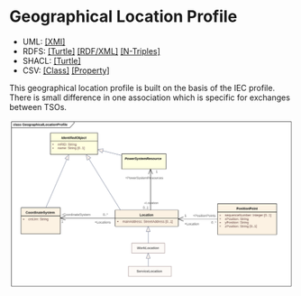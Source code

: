 # Geographical Location Profile

- UML: [[XMI]](./GeographicalLocation.xmi)
- RDFS: [[Turtle]](./GeographicalLocation.ttl) [[RDF/XML]](./GeographicalLocation.rdf) [[N-Triples]](./GeographicalLocation.nt)
- SHACL: [[Turtle]](./GeographicalLocationShape.ttl)
- CSV: [[Class]](./GeographicalLocationClass.csv) [[Property]](./GeographicalLocationProperty.csv)

This geographical location profile is built on the basis of the IEC profile. There is small difference in one association which is specific for exchanges between TSOs.

![Geographical Location Profile](./GeographicalLocation.svg)